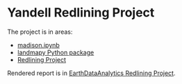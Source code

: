 # Yandell Redlining Project

The project is in areas:

- [madison.ipynb](https://github.com/earthlab-education/fundamentals-04-redlining-byandell/blob/main/notebooks/madison.ipynb)
- [landmapy Python package](https://github.com/byandell-envsys/landmapy)
- [Redlining Project](https://github.com/byandell/ESIIL/edit/main/docs/EarthDataAnalytics/index.md#redlining-project)

Rendered report is in
[EarthDataAnalytics Redlining Project](https://byandell.github.io/ESIIL/EarthDataAnalytics/#redlining-project).

